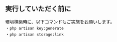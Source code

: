 ## 実行していただく前に

環境構築時に、以下コマンドもご実施をお願いします。  
・`php artisan key:generate`  
・`php artisan storage:link`